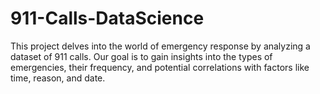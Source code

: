# 911-Calls-DataScience
This project delves into the world of emergency response by analyzing a dataset of 911 calls. Our goal is to gain insights into the types of emergencies, their frequency, and potential correlations with factors like time, reason, and date.
